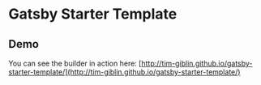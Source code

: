 # Gatsby Starter Template

## Demo

You can see the builder in action here: [http://tim-giblin.github.io/gatsby-starter-template/](http://tim-giblin.github.io/gatsby-starter-template/)